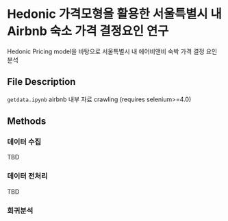 # Hedonic 가격모형을 활용한 서울특별시 내 Airbnb 숙소 가격 결정요인 연구

Hedonic Pricing model을 바탕으로 서울특별시 내 에어비앤비 숙박 가격 결정 요인 분석

## File Description
`getdata.ipynb` airbnb 내부 자료 crawling (requires selenium>=4.0)
## Methods

### 데이터 수집
TBD

### 데이터 전처리
TBD

### 회귀분석
